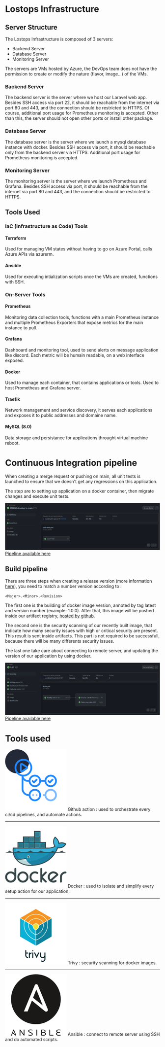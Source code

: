 # Lostops Infrastructure

## Server Structure

The Lostops Infrastructure is composed of 3 servers:

- Backend Server
- Database Server
- Monitoring Server

The servers are VMs hosted by Azure, the DevOps team does not have the permission to create or modify the nature (flavor, image...) of the VMs.

### Backend Server

The backend server is the server where we host our Laravel web app. Besides SSH access via port 22, it should be reachable from the internet via port 80 and 443, and the connection should be restricted to HTTPS. Of course, additional port usage for Prometheus monitoring is accepted. Other than this, the server should not open other ports or install other package.

### Database Server

The database server is the server where we launch a mysql database instance with docker. Besides SSH access via port, it should be reachable only from the backend server via HTTPS. Additional port usage for Prometheus monitoring is accepted.

### Monitoring Server

The monitoring server is the server where we launch Prometheus and Grafana. Besides SSH access via port, it should be reachable from the internet via port 80 and 443, and the connection should be restricted to HTTPS.

## Tools Used

### IaC (Infrastructure as Code) Tools

#### Terraform

Used for managing VM states without having to go on Azure Portal, calls Azure APIs via azurerm.

#### Ansible

Used for executing intialization scripts once the VMs are created, functions with SSH.

### On-Server Tools

#### Prometheus

Monitoring data collection tools, functions with a main Prometheus instance and multiple Prometheus Exporters that expose metrics for the main instance to pull.

#### Grafana

Dashboard and monitoring tool, used to send alerts on message application like discord. Each metric will be humain readable, on a web interface exposed.

#### Docker

Used to manage each container, that contains applications or tools. Used to host Prometheus and Grafana server.

#### Traefik

Network management and service discovery, it serves each applications and exposes it to public addresses and domaine name.

#### MySQL (8.0)

Data storage and persistance for applications throught virtual machine reboot.

# Continuous Integration pipeline

When creating a merge request or pushing on main, all unit tests is launched to ensure that we doesn't get any regressions on this application.

The step are to setting up application on a docker container, then migrate changes and execute unit tests.

![Example of unit test when merging code.](images/ci.png)
[Pipeline available here](https://github.com/lostops-stg5/lostops-app/actions/runs/8686864446)

## Build pipeline

There are three steps when creating a release version (more information [here](https://docs.github.com/en/repositories/releasing-projects-on-github/managing-releases-in-a-repository)), you need to match a number version according to :

`<Major>.<Minor>.<Revision>`

The first one is the building of docker image version, annoted by tag latest and version number (example: 1.0.0). After that, this image will be pushed inside our artifact registry, [hosted by github](https://github.com/orgs/lostops-stg5/packages/container/package/lostops-app).

The second one is the security scanning of our recently built image, that indicate how many security issues with high or critical security are present. This result is sent inside artifacts. This part is not required to be successfull, because there will be many differents security issues.

The last one take care about connecting to remote server, and updating the version of our application by using docker.

![Example of unit test when merging code.](images/cd.png)
[Pipeline available here](https://github.com/lostops-stg5/lostops-app/actions/runs/8686574086)

# Tools used

![Github action icon](images/GithubActions-Dark.svg) Github action : used to orchestrate every ci/cd pipelines, and automate actions.

---

![Docker icon](images/docker.svg) Docker : used to isolate and simplify every setup action for our application.

---

![Trivy icon](images/trivy.svg) Trivy : security scanning for docker images.

---

![Ansible icon](images/Ansible_logo.svg) Ansible : connect to remote server using SSH and do automated scripts.

